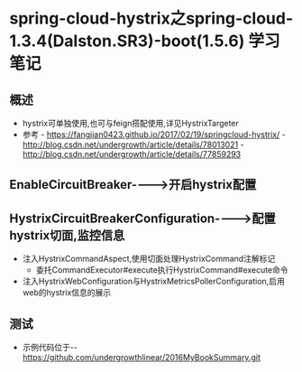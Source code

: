 # spring-cloud-hystrix之spring-cloud-1.3.4(Dalston.SR3)-boot(1.5.6) 学习笔记
## 概述
- hystrix可单独使用,也可与feign搭配使用,详见HystrixTargeter
- 参考
      - https://fangjian0423.github.io/2017/02/19/springcloud-hystrix/
      - http://blog.csdn.net/undergrowth/article/details/78013021
      - http://blog.csdn.net/undergrowth/article/details/77859293
## EnableCircuitBreaker---->开启hystrix配置
## HystrixCircuitBreakerConfiguration---->配置hystrix切面,监控信息
- 注入HystrixCommandAspect,使用切面处理HystrixCommand注解标记
    - 委托CommandExecutor#execute执行HystrixCommand#execute命令
- 注入HystrixWebConfiguration与HystrixMetricsPollerConfiguration,启用web的hystrix信息的展示
## 测试
- 示例代码位于-- https://github.com/undergrowthlinear/2016MyBookSummary.git